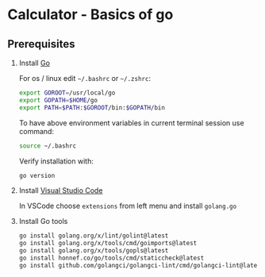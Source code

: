 # Calculator - Basics of go

## Prerequisites

1. Install [Go](https://go.dev/doc/install)

    For os / linux edit `~/.bashrc` or `~/.zshrc`:

    ```sh
    export GOROOT=/usr/local/go
    export GOPATH=$HOME/go
    export PATH=$PATH:$GOROOT/bin:$GOPATH/bin
    ```

    To have above environment variables in current terminal session use command:

    ```sh
    source ~/.bashrc 
    ```

    Verify installation with:

    ```sh
    go version
    ```

2. Install [Visual Studio Code](https://code.visualstudio.com/download)

    In VSCode choose `extensions` from left menu and install `golang.go`

3. Install Go tools

    ```sh
    go install golang.org/x/lint/golint@latest
    go install golang.org/x/tools/cmd/goimports@latest
    go install golang.org/x/tools/gopls@latest
    go install honnef.co/go/tools/cmd/staticcheck@latest
    go install github.com/golangci/golangci-lint/cmd/golangci-lint@latest
    ```

